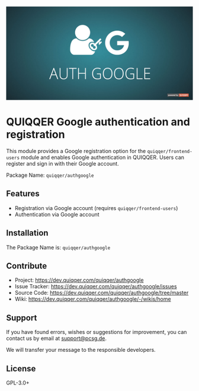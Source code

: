 ![QUIQQER Auth Google](bin/images/Readme.jpg)

QUIQQER Google authentication and registration
========

This module provides a Google registration option for the `quiqqer/frontend-users` module and enables Google
authentication in QUIQQER. Users can register and sign in with their Google account.

Package Name: `quiqqer/authgoogle`

Features
--------

* Registration via Google account (requires `quiqqer/frontend-users`)
* Authentication via Google account

Installation
------------

The Package Name is: `quiqqer/authgoogle`

Contribute
----------

- Project: https://dev.quiqqer.com/quiqqer/authgoogle
- Issue Tracker: https://dev.quiqqer.com/quiqqer/authgoogle/issues
- Source Code: https://dev.quiqqer.com/quiqqer/authgoogle/tree/master
- Wiki: https://dev.quiqqer.com/quiqqer/authgoogle/-/wikis/home

Support
-------

If you have found errors, wishes or suggestions for improvement,
you can contact us by email at support@pcsg.de.

We will transfer your message to the responsible developers.


License
-------

GPL-3.0+
